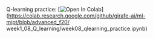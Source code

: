 Q-learning practice:
[![Open In Colab](https://colab.research.google.com/assets/colab-badge.svg)](https://colab.research.google.com/github/girafe-ai/ml-mipt/blob/advanced_f20/
week1_08_Q_learning/week08_qlearning_practice.ipynb)
